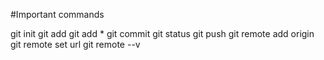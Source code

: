 #Important commands


git init 
git add 
git add *
git commit 
git status
git push 
git remote add origin 
git remote set url
git remote --v


